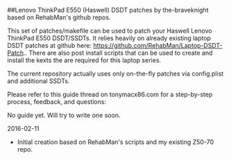 ##Lenovo ThinkPad E550 (Haswell) DSDT patches by the-braveknight based on RehabMan's github repos.

This set of patches/makefile can be used to patch your Haswell Lenovo ThinkPad E550 DSDT/SSDTs.  It relies heavily on already existing laptop DSDT patches at github here: https://github.com/RehabMan/Laptop-DSDT-Patch.. There are also post install scripts that can be used to create and install the kexts the are required for this laptop series.

The current repository actually uses only on-the-fly patches via config.plist and additional SSDTs.

Please refer to this guide thread on tonymacx86.com for a step-by-step process, feedback, and questions:

No guide yet. Will try to write one soon.

2016-02-11

- Initial creation based on RehabMan's scripts and my existing Z50-70 repo.
